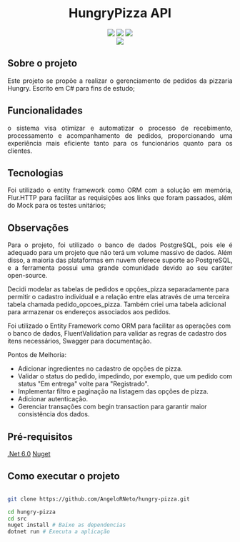 <h1 align="center">HungryPizza API</h1> 

<p align="center">
  <img src="https://img.shields.io/badge/6.0.0-5C2D91?style=for-the-badge&logo=.net&logoColor=white">
  <img src="https://img.shields.io/static/v1?label=C%20Sharp&message=10.0.0&color=blue&style=for-the-badge&logo=c-sharp"/>
  <img src="https://img.shields.io/static/v1?label=nuget&message=Dependencies&color=blue&style=for-the-badge&logo=NUGET"/>
<br>
  <img src="https://img.shields.io/badge/Docker-2496ED?style=for-the-badge&logo=docker&logoColor=white" />
</p>

## Sobre o projeto 

<p align="justify">
  Este projeto se propõe a realizar o gerenciamento de pedidos da pizzaria Hungry. Escrito em C# para fins de estudo;
</p>

## Funcionalidades

<p align="justify">
o sistema visa otimizar e automatizar o processo de recebimento, processamento e acompanhamento de pedidos, proporcionando uma experiência mais eficiente tanto para os funcionários quanto para os clientes.
</p>


## Tecnologias
<p align="justify">
  Foi utilizado o entity framework como ORM com a solução em memória, Flur.HTTP para facilitar as requisições aos links que foram passados, além do Mock para os testes unitários;
</p>

## Observações

<p align="justify">
  Para o projeto, foi utilizado o banco de dados PostgreSQL, pois ele é adequado para um projeto que não terá um volume massivo de dados. Além disso, a maioria das plataformas em nuvem oferece suporte ao PostgreSQL, e a ferramenta possui uma grande comunidade devido ao seu caráter open-source.

Decidi modelar as tabelas de pedidos e opções_pizza separadamente para permitir o cadastro individual e a relação entre elas através de uma terceira tabela chamada pedido_opcoes_pizza. Também criei uma tabela adicional para armazenar os endereços associados aos pedidos.

Foi utilizado o Entity Framework como ORM para facilitar as operações com o banco de dados, FluentValidation para validar as regras de cadastro dos itens necessários, Swagger para documentação.

Pontos de Melhoria:
<ul> 
  <li>Adicionar ingredientes no cadastro de opções de pizza.</li>
  <li>Validar o status do pedido, impedindo, por exemplo, que um pedido com status "Em entrega" volte para "Registrado".</li>
  <li>Implementar filtro e paginação na listagem das opções de pizza.</li>
  <li>Adicionar autenticação.</li>
  <li>Gerenciar transações com begin transaction para garantir maior consistência dos dados.</li>
</ul>
</p>

## Pré-requisitos

 [.Net 6.0](https://dotnet.microsoft.com/pt-br/download/dotnet/6.0) 
 [Nuget](https://www.nuget.org)

## Como executar o projeto

```Bash

git clone https://github.com/AngeloRNeto/hungry-pizza.git

cd hungry-pizza
cd src
nuget install # Baixe as dependencias
dotnet run # Executa a aplicação

```
 
